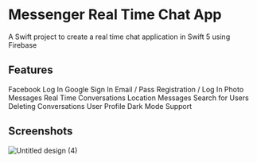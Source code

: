 # Messenger Real Time Chat App

A Swift project to create a real time chat application in Swift 5 using Firebase

## Features
Facebook Log In
Google Sign In
Email / Pass Registration / Log In
Photo Messages
Real Time Conversations
Location Messages
Search for Users
Deleting Conversations
User Profile
Dark Mode Support

## Screenshots
![Untitled design (4)](https://user-images.githubusercontent.com/54074733/233690792-c0867d23-f982-4d39-a8d8-6997d5845809.png)
